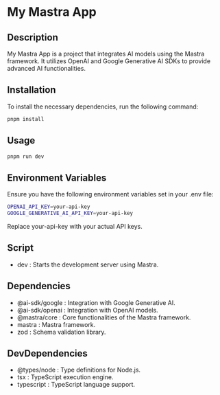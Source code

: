 # My Mastra App

## Description

My Mastra App is a project that integrates AI models using the Mastra framework. It utilizes OpenAI and Google Generative AI SDKs to provide advanced AI functionalities.

## Installation

To install the necessary dependencies, run the following command:

```bash
pnpm install
```

## Usage

```bash
pnpm run dev 
```

## Environment Variables
Ensure you have the following environment variables set in your .env file:

```bash
OPENAI_API_KEY=your-api-key
GOOGLE_GENERATIVE_AI_API_KEY=your-api-key
```

Replace your-api-key with your actual API keys.

## Script

- dev : Starts the development server using Mastra.

## Dependencies

- @ai-sdk/google : Integration with Google Generative AI.
- @ai-sdk/openai : Integration with OpenAI models.
- @mastra/core : Core functionalities of the Mastra framework.
- mastra : Mastra framework.
- zod : Schema validation library.

## DevDependencies

- @types/node : Type definitions for Node.js.
- tsx : TypeScript execution engine.
- typescript : TypeScript language support.
